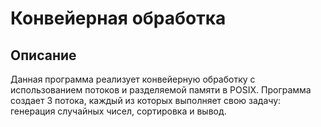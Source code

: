 # Конвейерная обработка

## Описание

Данная программа реализует конвейерную обработку с использованием потоков и разделяемой памяти в POSIX. Программа создает 3 потока, каждый из которых выполняет свою задачу: генерация случайных чисел, сортировка и вывод.
